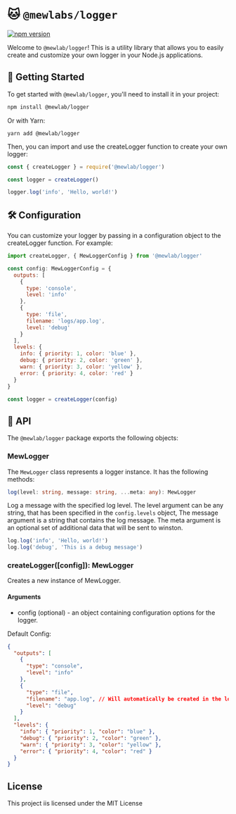 # 🐱 `@mewlabs/logger`

[![npm version](https://img.shields.io/npm/v/@mewlab/logger?color=%23ff8906&logo=npm&style=for-the-badge)](https://www.npmjs.com/package/@mewlab/logger)

Welcome to `@mewlab/logger`! This is a utility library that allows you to easily create and customize your own logger in your Node.js applications.

## 🚀 Getting Started

To get started with `@mewlab/logger`, you'll need to install it in your project:

```bash
npm install @mewlab/logger
```

Or with Yarn:

```
yarn add @mewlab/logger
```

Then, you can import and use the createLogger function to create your own logger:

```js
const { createLogger } = require('@mewlab/logger')

const logger = createLogger()

logger.log('info', 'Hello, world!')
```

## 🛠 Configuration

You can customize your logger by passing in a configuration object to the createLogger function. For example:

```js
import createLogger, { MewLoggerConfig } from '@mewlab/logger'

const config: MewLoggerConfig = {
  outputs: [
    {
      type: 'console',
      level: 'info'
    },
    {
      type: 'file',
      filename: 'logs/app.log',
      level: 'debug'
    }
  ],
  levels: {
    info: { priority: 1, color: 'blue' },
    debug: { priority: 2, color: 'green' },
    warn: { priority: 3, color: 'yellow' },
    error: { priority: 4, color: 'red' }
  }
}

const logger = createLogger(config)
```

## 📜 API

The `@mewlab/logger` package exports the following objects:

### MewLogger

The `MewLogger` class represents a logger instance. It has the following methods:

```ts
log(level: string, message: string, ...meta: any): MewLogger
```

Log a message with the specified log level. The level argument can be any string, that has been specified in the `config.levels` object, The message argument is a string that contains the log message. The meta argument is an optional set of additional data that will be sent to winston.

```js
log.log('info', 'Hello, world!')
log.log('debug', 'This is a debug message')
```

### createLogger([config]): MewLogger

Creates a new instance of MewLogger.

#### **Arguments**

- config (optional) - an object containing configuration options for the logger.

Default Config:

```json
{
  "outputs": [
    {
      "type": "console",
      "level": "info"
    },
    {
      "type": "file",
      "filename": "app.log", // Will automatically be created in the logs directory of your the current working directory
      "level": "debug"
    }
  ],
  "levels": {
    "info": { "priority": 1, "color": "blue" },
    "debug": { "priority": 2, "color": "green" },
    "warn": { "priority": 3, "color": "yellow" },
    "error": { "priority": 4, "color": "red" }
  }
}
```

## License

This project iis licensed under the MIT License
